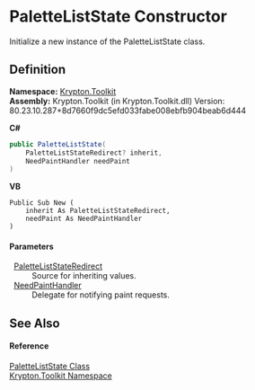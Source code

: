 # PaletteListState Constructor


Initialize a new instance of the PaletteListState class.



## Definition
**Namespace:** <a href="79d2eac2-21f4-54ff-7552-b20c33c30600.md">Krypton.Toolkit</a>  
**Assembly:** Krypton.Toolkit (in Krypton.Toolkit.dll) Version: 80.23.10.287+8d7660f9dc5efd033fabe008ebfb904beab6d444

**C#**
``` C#
public PaletteListState(
	PaletteListStateRedirect? inherit,
	NeedPaintHandler needPaint
)
```
**VB**
``` VB
Public Sub New ( 
	inherit As PaletteListStateRedirect,
	needPaint As NeedPaintHandler
)
```



#### Parameters
<dl><dt>  <a href="d29525d0-d64e-cc36-f84e-8c80f71f4190.md">PaletteListStateRedirect</a></dt><dd>Source for inheriting values.</dd><dt>  <a href="33f685bd-f838-7c82-3e84-2827dccd141e.md">NeedPaintHandler</a></dt><dd>Delegate for notifying paint requests.</dd></dl>

## See Also


#### Reference
<a href="e2fab021-6a86-7a63-30ae-cede275021a7.md">PaletteListState Class</a>  
<a href="79d2eac2-21f4-54ff-7552-b20c33c30600.md">Krypton.Toolkit Namespace</a>  
